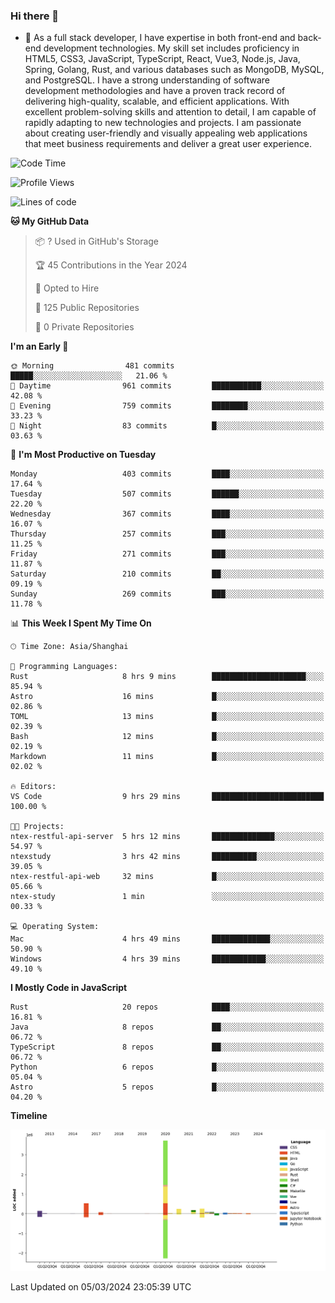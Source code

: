 ### Hi there 👋

- 🌱 As a full stack developer, I have expertise in both front-end and back-end development technologies. My skill set includes proficiency in HTML5, CSS3, JavaScript, TypeScript, React, Vue3, Node.js, Java, Spring, Golang, Rust, and various databases such as MongoDB, MySQL, and PostgreSQL. I have a strong understanding of software development methodologies and have a proven track record of delivering high-quality, scalable, and efficient applications. With excellent problem-solving skills and attention to detail, I am capable of rapidly adapting to new technologies and projects. I am passionate about creating user-friendly and visually appealing web applications that meet business requirements and deliver a great user experience.

<!--START_SECTION:waka-->
![Code Time](http://img.shields.io/badge/Code%20Time-1%2C197%20hrs%2023%20mins-blue)

![Profile Views](http://img.shields.io/badge/Profile%20Views-0-blue)

![Lines of code](https://img.shields.io/badge/From%20Hello%20World%20I%27ve%20Written-5.6%20million%20lines%20of%20code-blue)

**🐱 My GitHub Data** 

> 📦 ? Used in GitHub's Storage 
 > 
> 🏆 45 Contributions in the Year 2024
 > 
> 💼 Opted to Hire
 > 
> 📜 125 Public Repositories 
 > 
> 🔑 0 Private Repositories 
 > 
**I'm an Early 🐤** 

```text
🌞 Morning                481 commits         █████░░░░░░░░░░░░░░░░░░░░   21.06 % 
🌆 Daytime                961 commits         ███████████░░░░░░░░░░░░░░   42.08 % 
🌃 Evening                759 commits         ████████░░░░░░░░░░░░░░░░░   33.23 % 
🌙 Night                  83 commits          █░░░░░░░░░░░░░░░░░░░░░░░░   03.63 % 
```
📅 **I'm Most Productive on Tuesday** 

```text
Monday                   403 commits         ████░░░░░░░░░░░░░░░░░░░░░   17.64 % 
Tuesday                  507 commits         ██████░░░░░░░░░░░░░░░░░░░   22.20 % 
Wednesday                367 commits         ████░░░░░░░░░░░░░░░░░░░░░   16.07 % 
Thursday                 257 commits         ███░░░░░░░░░░░░░░░░░░░░░░   11.25 % 
Friday                   271 commits         ███░░░░░░░░░░░░░░░░░░░░░░   11.87 % 
Saturday                 210 commits         ██░░░░░░░░░░░░░░░░░░░░░░░   09.19 % 
Sunday                   269 commits         ███░░░░░░░░░░░░░░░░░░░░░░   11.78 % 
```


📊 **This Week I Spent My Time On** 

```text
🕑︎ Time Zone: Asia/Shanghai

💬 Programming Languages: 
Rust                     8 hrs 9 mins        █████████████████████░░░░   85.94 % 
Astro                    16 mins             █░░░░░░░░░░░░░░░░░░░░░░░░   02.86 % 
TOML                     13 mins             █░░░░░░░░░░░░░░░░░░░░░░░░   02.39 % 
Bash                     12 mins             █░░░░░░░░░░░░░░░░░░░░░░░░   02.19 % 
Markdown                 11 mins             █░░░░░░░░░░░░░░░░░░░░░░░░   02.02 % 

🔥 Editors: 
VS Code                  9 hrs 29 mins       █████████████████████████   100.00 % 

🐱‍💻 Projects: 
ntex-restful-api-server  5 hrs 12 mins       ██████████████░░░░░░░░░░░   54.97 % 
ntexstudy                3 hrs 42 mins       ██████████░░░░░░░░░░░░░░░   39.05 % 
ntex-restful-api-web     32 mins             █░░░░░░░░░░░░░░░░░░░░░░░░   05.66 % 
ntex-study               1 min               ░░░░░░░░░░░░░░░░░░░░░░░░░   00.33 % 

💻 Operating System: 
Mac                      4 hrs 49 mins       █████████████░░░░░░░░░░░░   50.90 % 
Windows                  4 hrs 39 mins       ████████████░░░░░░░░░░░░░   49.10 % 
```

**I Mostly Code in JavaScript** 

```text
Rust                     20 repos            ████░░░░░░░░░░░░░░░░░░░░░   16.81 % 
Java                     8 repos             ██░░░░░░░░░░░░░░░░░░░░░░░   06.72 % 
TypeScript               8 repos             ██░░░░░░░░░░░░░░░░░░░░░░░   06.72 % 
Python                   6 repos             █░░░░░░░░░░░░░░░░░░░░░░░░   05.04 % 
Astro                    5 repos             █░░░░░░░░░░░░░░░░░░░░░░░░   04.20 % 
```



**Timeline**

![Lines of Code chart](https://raw.githubusercontent.com/elton/elton/main/assets/bar_graph.png)


 Last Updated on 05/03/2024 23:05:39 UTC
<!--END_SECTION:waka-->

<!--
**elton/elton** is a ✨ _special_ ✨ repository because its `README.md` (this file) appears on your GitHub profile.

Here are some ideas to get you started:

- 🔭 I’m currently working on ...
- 🌱 I’m currently learning ...
- 👯 I’m looking to collaborate on ...
- 🤔 I’m looking for help with ...
- 💬 Ask me about ...
- 📫 How to reach me: ...
- 😄 Pronouns: ...
- ⚡ Fun fact: ...
-->
